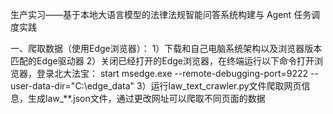生产实习——基于本地大语言模型的法律法规智能问答系统构建与 Agent 任务调度实践

一、爬取数据（使用Edge浏览器）：
1）下载和自己电脑系统架构以及浏览器版本匹配的Edge驱动器
2）关闭已经打开的Edge浏览器，在终端运行以下命令打开浏览器，登录北大法宝：
start msedge.exe --remote-debugging-port=9222 --user-data-dir="C:\edge_data"
3）运行law_text_crawler.py文件爬取网页信息，生成law_**.json文件，通过更改网址可以爬取不同页面的数据
